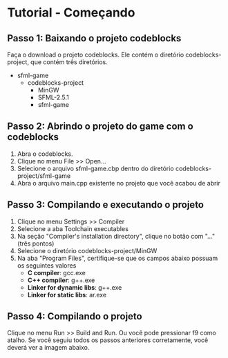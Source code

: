 # Tutorial - Começando

## Passo 1: Baixando o projeto codeblocks

Faça o download o projeto codeblocks. Ele contém o diretório codeblocks-project, que contém três diretórios.

* sfml-game
  * codeblocks-project
    * MinGW
    * SFML-2.5.1
    * sfml-game

## Passo 2: Abrindo o projeto do game com o codeblocks

1. Abra o codeblocks.
2. Clique no menu File >> Open...
3. Selecione o arquivo sfml-game.cbp dentro do diretório codeblocks-project/sfml-game
4. Abra o arquivo main.cpp existente no projeto que você acabou de abrir

## Passo 3: Compilando e executando o projeto

1. Clique no menu Settings >> Compiler
2. Selecione a aba Toolchain executables
3. Na seção "Compiler's installation directory", clique no botão com "..." (três pontos)
4. Selecione o diretório codeblocks-project/MinGW
5. Na aba "Program Files", certifique-se que os campos abaixo possuam os seguintes valores
   - **C compiler**: gcc.exe
   - **C++ compiler**: g++.exe
   - **Linker for dynamic libs**: g++.exe
   - **Linker for static libs**: ar.exe

## Passo 4: Compilando o projeto

Clique no menu Run >> Build and Run. Ou você pode pressionar f9 como atalho. Se você seguiu todos os passos anteriores  corretamente, você deverá ver a imagem abaixo.




